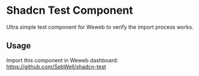 # Shadcn Test Component

Ultra simple test component for Weweb to verify the import process works.

## Usage

Import this component in Weweb dashboard:
https://github.com/SebWell/shadcn-test
